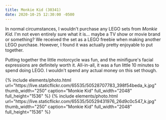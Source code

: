 ```yaml
---
title: Monkie Kid (30341)
date: 2020-10-25 12:30:00 -0500
---
```


In normal circumstances, I wouldn't purchase any LEGO sets from _Monkie Kid_. I'm not even entirely sure what it is... maybe a TV show or movie brand or something? We received the set as a LEGO freebie when making another LEGO purchase. However, I found it was actually pretty enjoyable to put together.

Putting together the little motorcycle was fun, and the minifigure's facial expressions are definitely worth it. All-in-all, it was a fun little 10 minutes to spend doing LEGO. I wouldn't spend any actual money on this set though.

<div class="text-center photoswipe-gallery">
  {% include elements/photo.html
      url="https://live.staticflickr.com/65535/50528707783_398f54beda_k.jpg"
      thumb_width="250" caption="Monkie Kid"
      full_width="2048" full_height="1536"
  %}
  {% include elements/photo.html
      url="https://live.staticflickr.com/65535/50529431976_26d9c0c547_k.jpg"
      thumb_width="250" caption="Monkie Kid"
      full_width="2048" full_height="1536"
  %}
</div>
